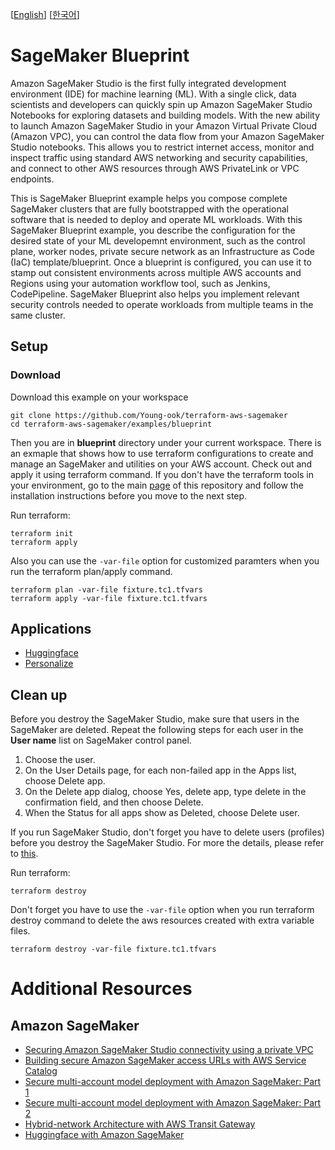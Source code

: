 [[English](README.md)] [[한국어](README.ko.md)]

# SageMaker Blueprint
Amazon SageMaker Studio is the first fully integrated development environment (IDE) for machine learning (ML). With a single click, data scientists and developers can quickly spin up Amazon SageMaker Studio Notebooks for exploring datasets and building models. With the new ability to launch Amazon SageMaker Studio in your Amazon Virtual Private Cloud (Amazon VPC), you can control the data flow from your Amazon SageMaker Studio notebooks. This allows you to restrict internet access, monitor and inspect traffic using standard AWS networking and security capabilities, and connect to other AWS resources through AWS PrivateLink or VPC endpoints.

This is SageMaker Blueprint example helps you compose complete SageMaker clusters that are fully bootstrapped with the operational software that is needed to deploy and operate ML workloads. With this SageMaker Blueprint example, you describe the configuration for the desired state of your ML developemnt environment, such as the control plane, worker nodes, private secure network as an Infrastructure as Code (IaC) template/blueprint. Once a blueprint is configured, you can use it to stamp out consistent environments across multiple AWS accounts and Regions using your automation workflow tool, such as Jenkins, CodePipeline. SageMaker Blueprint also helps you implement relevant security controls needed to operate workloads from multiple teams in the same cluster.

## Setup
### Download
Download this example on your workspace
```
git clone https://github.com/Young-ook/terraform-aws-sagemaker
cd terraform-aws-sagemaker/examples/blueprint
```

Then you are in **blueprint** directory under your current workspace. There is an exmaple that shows how to use terraform configurations to create and manage an SageMaker and utilities on your AWS account. Check out and apply it using terraform command. If you don't have the terraform tools in your environment, go to the main [page](https://github.com/Young-ook/terraform-aws-sagemaker) of this repository and follow the installation instructions before you move to the next step.

Run terraform:
```
terraform init
terraform apply
```
Also you can use the `-var-file` option for customized paramters when you run the terraform plan/apply command.
```
terraform plan -var-file fixture.tc1.tfvars
terraform apply -var-file fixture.tc1.tfvars
```

## Applications
- [Huggingface](./apps/README.md#huggingface-transformers-with-amazon-sagemaker)
- [Personalize](./apps/README.md#amazon-personalize)

## Clean up
Before you destroy the SageMaker Studio, make sure that users in the SageMaker are deleted. Repeat the following steps for each user in the **User name** list on SageMaker control panel.
1. Choose the user.
2. On the User Details page, for each non-failed app in the Apps list, choose Delete app.
3. On the Delete app dialog, choose Yes, delete app, type delete in the confirmation field, and then choose Delete.
4. When the Status for all apps show as Deleted, choose Delete user.

If you run SageMaker Studio, don't forget you have to delete users (profiles) before you destroy the SageMaker Studio. For more the details, please refer to [this](https://docs.aws.amazon.com/sagemaker/latest/dg/gs-studio-delete-domain.html).

Run terraform:
```
terraform destroy
```
Don't forget you have to use the `-var-file` option when you run terraform destroy command to delete the aws resources created with extra variable files.
```
terraform destroy -var-file fixture.tc1.tfvars
```

# Additional Resources
## Amazon SageMaker
- [Securing Amazon SageMaker Studio connectivity using a private VPC](https://aws.amazon.com/ko/blogs/machine-learning/securing-amazon-sagemaker-studio-connectivity-using-a-private-vpc/)
- [Building secure Amazon SageMaker access URLs with AWS Service Catalog](https://aws.amazon.com/blogs/mt/building-secure-amazon-sagemaker-access-urls-with-aws-service-catalog/)
- [Secure multi-account model deployment with Amazon SageMaker: Part 1](https://aws.amazon.com/blogs/machine-learning/part-1-secure-multi-account-model-deployment-with-amazon-sagemaker/)
- [Secure multi-account model deployment with Amazon SageMaker: Part 2](https://aws.amazon.com/blogs/machine-learning/part-2-secure-multi-account-model-deployment-with-amazon-sagemaker/)
- [Hybrid-network Architecture with AWS Transit Gateway](https://github.com/Young-ook/terraform-aws-sagemaker/blob/main/examples/tgw)
- [Huggingface with Amazon SageMaker](https://github.com/Young-ook/terraform-aws-sagemaker/blob/main/examples/huggingface)
